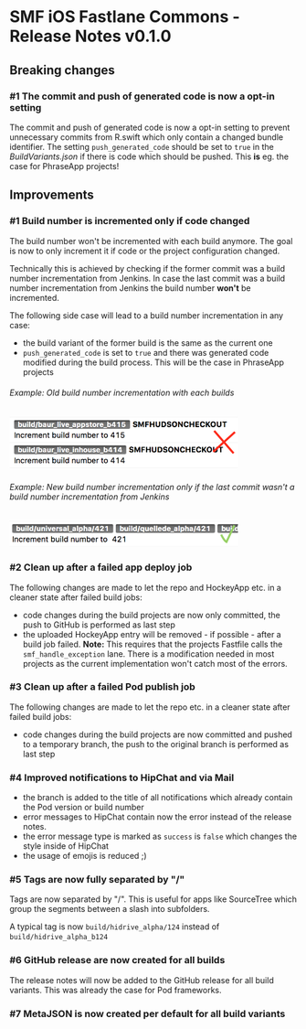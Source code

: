# SMF iOS Fastlane Commons - Release Notes v0.1.0

## Breaking changes

### #1 The commit and push of generated code is now a opt-in setting
The commit and push of generated code is now a opt-in setting to prevent unnecessary commits from R.swift which only contain a changed bundle identifier. The setting `push_generated_code` should be set to `true` in the *BuildVariants.json* if there is code which should be pushed. This **is** eg. the case for PhraseApp projects!

## Improvements

### #1 Build number is incremented only if code changed
The build number won't be incremented with each build anymore. The goal is now to only increment it if code or the project configuration changed.

Technically this is achieved by checking if the former commit was a build number incrementation from Jenkins. In case the last commit was a build number incrementation from Jenkins the build number **won't** be incremented.

The following side case will lead to a build number incrementation in any case:

- the build variant of the former build is the same as the current one
- `push_generated_code` is set to `true` and there was generated code modified during the build process. This will be the case in PhraseApp projects

###### Example: Old build number incrementation with each builds
<img width="400" alt="portfolio_view" src="./build_number_icnrementation_example_all.png">

###### Example: New build number incrementation only if the last commit wasn't a build number incrementation from Jenkins
<img width="400" alt="portfolio_view" src="./build_number_icnrementation_example_only_code_changes.png">

### #2 Clean up after a failed app deploy job
The following changes are made to let the repo and HockeyApp etc. in a cleaner state after failed build jobs:

- code changes during the build projects are now only committed, the push to GitHub is performed as last step
- the uploaded HockeyApp entry will be removed - if possible - after a build job failed. **Note:** This requires that the projects Fastfile calls the `smf_handle_exception` lane. There is a modification needed in most projects as the current implementation won't catch most of the errors.

### #3 Clean up after a failed Pod publish job
The following changes are made to let the repo etc. in a cleaner state after failed build jobs:

- code changes during the build projects are now committed and pushed to a temporary branch, the push to the original branch is performed as last step

### #4 Improved notifications to HipChat and via Mail

- the branch is added to the title of all notifications which already contain the Pod version or build number
- error messages to HipChat contain now the error instead of the release notes.
- the error message type is marked as `success` is `false` which changes the style inside of HipChat
- the usage of emojis is reduced ;)

### #5 Tags are now fully separated by "/"
Tags are now separated by "/". This is useful for apps like SourceTree which group the segments between a slash into subfolders.

A typical tag is now `build/hidrive_alpha/124` instead of `build/hidrive_alpha_b124`

### #6 GitHub release are now created for all builds
The release notes will now be added to the GitHub release for all build variants. This was already the case for Pod frameworks.

### #7 MetaJSON is now created per default for all build variants


